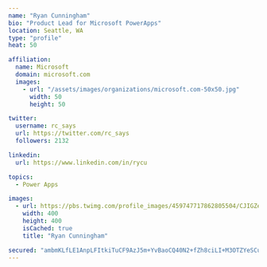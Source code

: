 ```yaml
---
name: "Ryan Cunningham"
bio: "Product Lead for Microsoft PowerApps"
location: Seattle, WA
type: "profile"
heat: 50

affiliation:
  name: Microsoft
  domain: microsoft.com
  images:
    - url: "/assets/images/organizations/microsoft.com-50x50.jpg"
      width: 50
      height: 50

twitter:
  username: rc_says
  url: https://twitter.com/rc_says
  followers: 2132

linkedin:
  url: https://www.linkedin.com/in/rycu

topics:
  - Power Apps

images:
  - url: https://pbs.twimg.com/profile_images/459747717862805504/CJIGZejd_400x400.png
    width: 400
    height: 400
    isCached: true
    title: "Ryan Cunningham"

secured: "ambmKLfLE1AnpLFItkiTuCF9AzJ5m+YvBaoCQ40N2+fZh8ciLI+M3OTZYeSCuUuJnB/h5DLSo3Z8XqI/5p6IooW/ttBiHjZW9TaoMYNR9+8loJPsND6wbrIcd77xa3ZugBPN8rSgB1bItSsqzb6vKTWNW6UpWBKWxwULDJe9lfs8BO0z2Q5h5Ue6xbI21vf5EZCLS2fUzXsGPb6aV/H4TWJY50eoDPa2DPOhf77LyPKSTAmGa43bUN7/64BfL9+y4CJxuoT0jq8sa+qUp3P81IqoHbaJMyakVwAtFSEIIuxeiZ5VBnptjwNIfwUeTwtZtnZLWEY7AlZkOab6o/vcEk8w3qEUNbqDx2RTD80uH6H9BhHLDG5C+TV61ohkks5ZPPvo/ObwiL5V2wr26ee209FtaeFqkq8a+uH5exUC/iw=;v1aQXaQyJq2x2sjMpEiZkw=="
---
```


